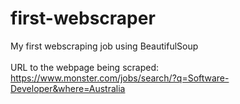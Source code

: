 # first-webscraper
My first webscraping job using BeautifulSoup
<br></br>
URL to the webpage being scraped: https://www.monster.com/jobs/search/?q=Software-Developer&where=Australia
